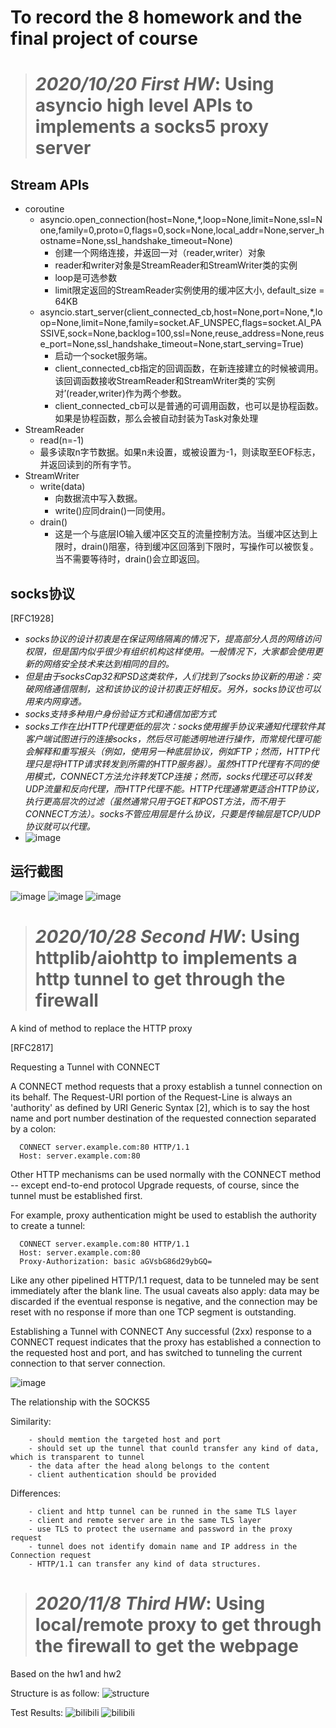 # To record the 8 homework and the final project of course

> # ***2020/10/20 First HW***: Using asyncio  high level APIs to implements a  socks5 proxy server

## Stream APIs

- coroutine
  - asyncio.open_connection(host=None,*,loop=None,limit=None,ssl=None,family=0,proto=0,flags=0,sock=None,local_addr=None,server_hostname=None,ssl_handshake_timeout=None)
    - 创建一个网络连接，并返回一对（reader,writer）对象
    - reader和writer对象是StreamReader和StreamWriter类的实例
    - loop是可选参数
    - limit限定返回的StreamReader实例使用的缓冲区大小, default_size = 64KB
  - asyncio.start_server(client_connected_cb,host=None,port=None,*,loop=None,limit=None,family=socket.AF_UNSPEC,flags=socket.AI_PASSIVE,sock=None,backlog=100,ssl=None,reuse_address=None,reuse_port=None,ssl_handshake_timeout=None,start_serving=True)
    - 启动一个socket服务端。 
    - client_connected_cb指定的回调函数，在新连接建立的时候被调用。该回调函数接收StreamReader和StreamWriter类的‘实例对’(reader,writer)作为两个参数。
    - client_connected_cb可以是普通的可调用函数，也可以是协程函数。如果是协程函数，那么会被自动封装为Task对象处理
- StreamReader
  -  read(n=-1)
    -  最多读取n字节数据。如果n未设置，或被设置为-1，则读取至EOF标志，并返回读到的所有字节。
- StreamWriter
  - write(data)
    - 向数据流中写入数据。
    - write()应同drain()一同使用。
  - drain()
    - 这是一个与底层IO输入缓冲区交互的流量控制方法。当缓冲区达到上限时，drain()阻塞，待到缓冲区回落到下限时，写操作可以被恢复。当不需要等待时，drain()会立即返回。
  
## socks协议
[RFC1928]

- *socks协议的设计初衷是在保证网络隔离的情况下，提高部分人员的网络访问权限，但是国内似乎很少有组织机构这样使用。一般情况下，大家都会使用更新的网络安全技术来达到相同的目的。*
- *但是由于socksCap32和PSD这类软件，人们找到了socks协议新的用途：突破网络通信限制，这和该协议的设计初衷正好相反。另外，socks协议也可以用来内网穿透。*
- *socks支持多种用户身份验证方式和通信加密方式*
- *socks工作在比HTTP代理更低的层次：socks使用握手协议来通知代理软件其客户端试图进行的连接socks，然后尽可能透明地进行操作，而常规代理可能会解释和重写报头（例如，使用另一种底层协议，例如FTP；然而，HTTP代理只是将HTTP请求转发到所需的HTTP服务器）。虽然HTTP代理有不同的使用模式，CONNECT方法允许转发TCP连接；然而，socks代理还可以转发UDP流量和反向代理，而HTTP代理不能。HTTP代理通常更适合HTTP协议，执行更高层次的过滤（虽然通常只用于GET和POST方法，而不用于CONNECT方法）。socks不管应用层是什么协议，只要是传输层是TCP/UDP协议就可以代理。*
- ![image](socksProxy.png)


## 运行截图
![image](socks5.png)
![image](proxy.png)
![image](baidu.png)


> # ***2020/10/28 Second HW***: Using httplib/aiohttp to implements a http tunnel to get through the firewall

A kind of method to replace the HTTP proxy

[RFC2817]

Requesting a Tunnel with CONNECT

   A CONNECT method requests that a proxy establish a tunnel connection
   on its behalf. The Request-URI portion of the Request-Line is always
   an 'authority' as defined by URI Generic Syntax [2], which is to say
   the host name and port number destination of the requested connection
   separated by a colon:

      CONNECT server.example.com:80 HTTP/1.1
      Host: server.example.com:80
      
   Other HTTP mechanisms can be used normally with the CONNECT method --
   except end-to-end protocol Upgrade requests, of course, since the
   tunnel must be established first.

   For example, proxy authentication might be used to establish the
   authority to create a tunnel:
   
      CONNECT server.example.com:80 HTTP/1.1
      Host: server.example.com:80
      Proxy-Authorization: basic aGVsbG86d29ybGQ=

   Like any other pipelined HTTP/1.1 request, data to be tunneled may be
   sent immediately after the blank line. The usual caveats also apply:
   data may be discarded if the eventual response is negative, and the
   connection may be reset with no response if more than one TCP segment
   is outstanding.
   
Establishing a Tunnel with CONNECT
   Any successful (2xx) response to a CONNECT request indicates that the
   proxy has established a connection to the requested host and port,
   and has switched to tunneling the current connection to that server
   connection.

![image](web_tunnel.png.webp)

The relationship with the SOCKS5

Similarity:
    
        - should memtion the targeted host and port
        - should set up the tunnel that counld transfer any kind of data, which is transparent to tunnel
        - the data after the head along belongs to the content
        - client authentication should be provided
        
Differences:
        
        - client and http tunnel can be runned in the same TLS layer
        - client and remote server are in the same TLS layer
        - use TLS to protect the username and password in the proxy request
        - tunnel does not identify domain name and IP address in the Connection request
        - HTTP/1.1 can transfer any kind of data structures.

> # ***2020/11/8 Third HW***: Using local/remote proxy to get through the firewall to get the webpage

Based on the hw1 and hw2

Structure is as follow:
![structure](pyhw3\hw3.jpg)

Test Results:
  ![bilibili](pyhw3\bilibili.jpg)
  ![bilibili](pyhw3\bilibili_2.jpg)